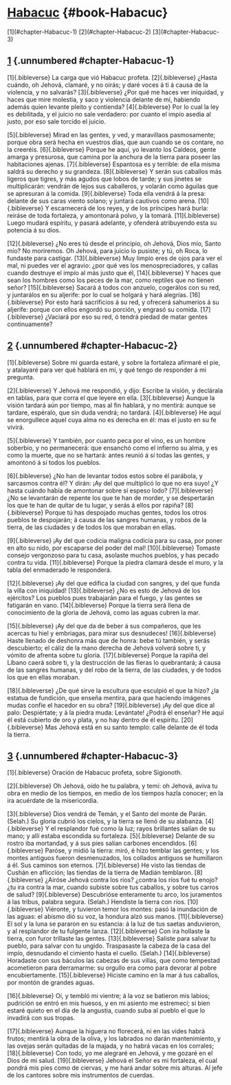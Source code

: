 # [Habacuc](ch001.xhtml) {#book-Habacuc}

<div id="chapterlinks-Habacuc" class="chapterlinks">[1](#chapter-Habacuc-1) [2](#chapter-Habacuc-2) [3](#chapter-Habacuc-3) </div>

## [1](ch038.xhtml) {.unnumbered #chapter-Habacuc-1} 
[1]{.bibleverse} La carga que vió Habacuc profeta. [2]{.bibleverse} ¿Hasta cuándo, oh Jehová, clamaré, y no oirás; y daré voces á ti á causa de la violencia, y no salvarás? [3]{.bibleverse} ¿Por qué me haces ver iniquidad, y haces que mire molestia, y saco y violencia delante de mí, habiendo además quien levante pleito y contienda? [4]{.bibleverse} Por lo cual la ley es debilitada, y el juicio no sale verdadero: por cuanto el impío asedia al justo, por eso sale torcido el juicio.

[5]{.bibleverse} Mirad en las gentes, y ved, y maravillaos pasmosamente; porque obra será hecha en vuestros días, que aun cuando se os contare, no la creeréis. [6]{.bibleverse} Porque he aquí, yo levanto los Caldeos, gente amarga y presurosa, que camina por la anchura de la tierra para poseer las habitaciones ajenas. [7]{.bibleverse} Espantosa es y terrible: de ella misma saldrá su derecho y su grandeza. [8]{.bibleverse} Y serán sus caballos más ligeros que tigres, y más agudos que lobos de tarde; y sus jinetes se multiplicarán: vendrán de lejos sus caballeros, y volarán como águilas que se apresuran á la comida. [9]{.bibleverse} Toda ella vendrá á la presa: delante de sus caras viento solano; y juntará cautivos como arena. [10]{.bibleverse} Y escarnecerá de los reyes, y de los príncipes hará burla: reiráse de toda fortaleza, y amontonará polvo, y la tomará. [11]{.bibleverse} Luego mudará espíritu, y pasará adelante, y ofenderá atribuyendo esta su potencia á su dios.

[12]{.bibleverse} ¿No eres tú desde el principio, oh Jehová, Dios mío, Santo mío? No moriremos. Oh Jehová, para juicio lo pusiste; y tú, oh Roca, lo fundaste para castigar. [13]{.bibleverse} Muy limpio eres de ojos para ver el mal, ni puedes ver el agravio: ¿por qué ves los menospreciadores, y callas cuando destruye el impío al más justo que él, [14]{.bibleverse} Y haces que sean los hombres como los peces de la mar, como reptiles que no tienen señor? [15]{.bibleverse} Sacará á todos con anzuelo, cogerálos con su red, y juntarálos en su aljerife: por lo cual se holgará y hará alegrías. [16]{.bibleverse} Por esto hará sacrificios á su red, y ofrecerá sahumerios á su aljerife: porque con ellos engordó su porción, y engrasó su comida. [17]{.bibleverse} ¿Vaciará por eso su red, ó tendrá piedad de matar gentes continuamente? 

## [2](ch038.xhtml) {.unnumbered #chapter-Habacuc-2} 
[1]{.bibleverse} Sobre mi guarda estaré, y sobre la fortaleza afirmaré el pie, y atalayaré para ver qué hablará en mí, y qué tengo de responder á mi pregunta.

[2]{.bibleverse} Y Jehová me respondió, y dijo: Escribe la visión, y declárala en tablas, para que corra el que leyere en ella. [3]{.bibleverse} Aunque la visión tardará aún por tiempo, mas al fin hablará, y no mentirá: aunque se tardare, espéralo, que sin duda vendrá; no tardará. [4]{.bibleverse} He aquí se enorgullece aquel cuya alma no es derecha en él: mas el justo en su fe vivirá.

[5]{.bibleverse} Y también, por cuanto peca por el vino, es un hombre soberbio, y no permanecerá: que ensanchó como el infierno su alma, y es como la muerte, que no se hartará: antes reunió á sí todas las gentes, y amontonó á sí todos los pueblos.

[6]{.bibleverse} ¿No han de levantar todos estos sobre él parábola, y sarcasmos contra él? Y dirán: ¡Ay del que multiplicó lo que no era suyo! ¿Y hasta cuándo había de amontonar sobre sí espeso lodo? [7]{.bibleverse} ¿No se levantarán de repente los que te han de morder, y se despertarán los que te han de quitar de tu lugar, y serás á ellos por rapiña? [8]{.bibleverse} Porque tú has despojado muchas gentes, todos los otros pueblos te despojarán; á causa de las sangres humanas, y robos de la tierra, de las ciudades y de todos los que moraban en ellas.

[9]{.bibleverse} ¡Ay del que codicia maligna codicia para su casa, por poner en alto su nido, por escaparse del poder del mal! [10]{.bibleverse} Tomaste consejo vergonzoso para tu casa, asolaste muchos pueblos, y has pecado contra tu vida. [11]{.bibleverse} Porque la piedra clamará desde el muro, y la tabla del enmaderado le responderá.

[12]{.bibleverse} ¡Ay del que edifica la ciudad con sangres, y del que funda la villa con iniquidad! [13]{.bibleverse} ¿No es esto de Jehová de los ejércitos? Los pueblos pues trabajarán para el fuego, y las gentes se fatigarán en vano. [14]{.bibleverse} Porque la tierra será llena de conocimiento de la gloria de Jehová, como las aguas cubren la mar.

[15]{.bibleverse} ¡Ay del que da de beber á sus compañeros, que les acercas tu hiel y embriagas, para mirar sus desnudeces! [16]{.bibleverse} Haste llenado de deshonra más que de honra: bebe tú también, y serás descubierto; el cáliz de la mano derecha de Jehová volverá sobre ti, y vómito de afrenta sobre tu gloria. [17]{.bibleverse} Porque la rapiña del Líbano caerá sobre ti, y la destrucción de las fieras lo quebrantará; á causa de las sangres humanas, y del robo de la tierra, de las ciudades, y de todos los que en ellas moraban.

[18]{.bibleverse} ¿De qué sirve la escultura que esculpió el que la hizo? ¿la estatua de fundición, que enseña mentira, para que haciendo imágenes mudas confíe el hacedor en su obra? [19]{.bibleverse} ¡Ay del que dice al palo: Despiértate; y á la piedra muda: Levántate! ¿Podrá él enseñar? He aquí él está cubierto de oro y plata, y no hay dentro de él espíritu. [20]{.bibleverse} Mas Jehová está en su santo templo: calle delante de él toda la tierra. 

## [3](ch038.xhtml) {.unnumbered #chapter-Habacuc-3} 
[1]{.bibleverse} Oración de Habacuc profeta, sobre Sigionoth.

[2]{.bibleverse} Oh Jehová, oído he tu palabra, y temí: oh Jehová, aviva tu obra en medio de los tiempos, en medio de los tiempos hazla conocer; en la ira acuérdate de la misericordia.

[3]{.bibleverse} Dios vendrá de Temán, y el Santo del monte de Parán. (Selah.) Su gloria cubrió los cielos, y la tierra se llenó de su alabanza. [4]{.bibleverse} Y el resplandor fué como la luz; rayos brillantes salían de su mano; y allí estaba escondida su fortaleza. [5]{.bibleverse} Delante de su rostro iba mortandad, y á sus pies salían carbones encendidos. [6]{.bibleverse} Paróse, y midió la tierra: miró, é hizo temblar las gentes; y los montes antiguos fueron desmenuzados, los collados antiguos se humillaron á él. Sus caminos son eternos. [7]{.bibleverse} He visto las tiendas de Cushán en aflicción; las tiendas de la tierra de Madián temblaron. [8]{.bibleverse} ¿Airóse Jehová contra los ríos? ¿contra los ríos fué tu enojo? ¿tu ira contra la mar, cuando subiste sobre tus caballos, y sobre tus carros de salud? [9]{.bibleverse} Descubrióse enteramente tu arco, los juramentos á las tribus, palabra segura. (Selah.) Hendiste la tierra con ríos. [10]{.bibleverse} Viéronte, y tuvieron temor los montes: pasó la inundación de las aguas: el abismo dió su voz, la hondura alzó sus manos. [11]{.bibleverse} El sol y la luna se pararon en su estancia: á la luz de tus saetas anduvieron, y al resplandor de tu fulgente lanza. [12]{.bibleverse} Con ira hollaste la tierra, con furor trillaste las gentes. [13]{.bibleverse} Saliste para salvar tu pueblo, para salvar con tu ungido. Traspasaste la cabeza de la casa del impío, desnudando el cimiento hasta el cuello. (Selah.) [14]{.bibleverse} Horadaste con sus báculos las cabezas de sus villas, que como tempestad acometieron para derramarme: su orgullo era como para devorar al pobre encubiertamente. [15]{.bibleverse} Hiciste camino en la mar á tus caballos, por montón de grandes aguas.

[16]{.bibleverse} Oí, y tembló mi vientre; á la voz se batieron mis labios; pudrición se entró en mis huesos, y en mi asiento me estremecí; si bien estaré quieto en el día de la angustia, cuando suba al pueblo el que lo invadirá con sus tropas.

[17]{.bibleverse} Aunque la higuera no florecerá, ni en las vides habrá frutos; mentirá la obra de la oliva, y los labrados no darán mantenimiento, y las ovejas serán quitadas de la majada, y no habrá vacas en los corrales; [18]{.bibleverse} Con todo, yo me alegraré en Jehová, y me gozaré en el Dios de mi salud. [19]{.bibleverse} Jehová el Señor es mi fortaleza, el cual pondrá mis pies como de ciervas, y me hará andar sobre mis alturas. Al jefe de los cantores sobre mis instrumentos de cuerdas. 